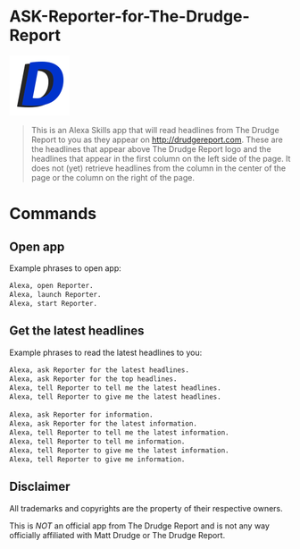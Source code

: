 # ASK-Reporter-for-The-Drudge-Report

<img src="./images/108_px_logo.png" width="108">

> This is an Alexa Skills app that will read headlines from The Drudge Report to you as they appear on http://drudgereport.com. These are the headlines that appear above The Drudge Report logo and the headlines that appear in the first column on the left side of the page. It does not (yet) retrieve headlines from the column in the center of the page or the column on the right of the page.

# Commands

## Open app

Example phrases to open app:

```
Alexa, open Reporter.
Alexa, launch Reporter.
Alexa, start Reporter.
```

## Get the latest headlines

Example phrases to read the latest headlines to you:

```
Alexa, ask Reporter for the latest headlines.
Alexa, ask Reporter for the top headlines.
Alexa, tell Reporter to tell me the latest headlines.
Alexa, tell Reporter to give me the latest headlines.

Alexa, ask Reporter for information.
Alexa, ask Reporter for the latest information.
Alexa, tell Reporter to tell me the latest information.
Alexa, tell Reporter to tell me information.
Alexa, tell Reporter to give me the latest information.
Alexa, tell Reporter to give me information.
```

## Disclaimer

All trademarks and copyrights are the property of their respective owners.

This is *NOT* an official app from The Drudge Report and is not any way officially affiliated with Matt Drudge or The Drudge Report.
